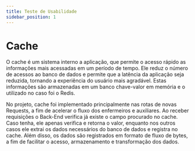```yaml
---
title: Teste de Usabilidade
sidebar_position: 1
---
```


# Cache

O cache é um sistema interno a aplicação, que permite o acesso rápido as informações mais acessadas em um período de tempo. Ele reduz o número de acessos ao banco de dados e permite que a latência da aplicação seja reduzida, tornando a experiência do usuário mais agradável. Estas informações são armazenadas em um banco chave-valor em memória e o utilizado no caso foi o Redis.

No projeto, cache foi implementado principalmente nas rotas de novas Requests, a fim de acelerar o fluxo dos enfermeiros e auxiliares. Ao receber requisições o Back-End verifica já existe o campo procurado no cache. Caso tenha, ele apenas verifica e retorna o valor, enquanto nos outros casos ele extrai os dados necessários do banco de dados e registra no cache. Além disso, os dados são registrados em formato de fluxo de bytes, a fim de facilitar o acesso, armazenamento e transformação dos dados.